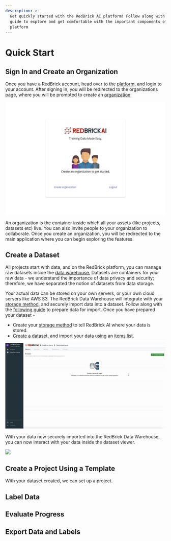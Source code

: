 ```yaml
---
description: >-
  Get quickly started with the RedBrick AI platform! Follow along with this
  guide to explore and get comfortable with the important components of the
  platform
---
```


# Quick Start

## Sign In and Create an Organization

Once you have a RedBrick account, head over to the [platform](https://app.redbrickai.com/login), and login to your account. After signing in, you will be redirected to the organizations page, where you will be prompted to create an [organization](../organizations/what-is-an-organization.md).

![](../.gitbook/assets/group-3-2x.png)

An organization is the container inside which all your assets \(like projects, datasets etc\) live. You can also invite people to your organization to collaborate. Once you create an organization, you will be redirected to the main application where you can begin exploring the features. 

## Create a Dataset

All projects start with data, and on the RedBrick platform, you can manage raw datasets inside the [data warehouse.](../data-warehouse-1/overview.md#datasets) Datasets are containers for your raw data - we understand the importance of data privacy and security; therefore, we have separated the notion of datasets from data storage. 

Your actual data can be stored on your own servers, or your own cloud servers like AWS S3. The RedBrick Data Warehouse will integrate with your [storage method](../data-warehouse-1/storage-methods.md), and securely import data into a dataset. Follow along with the [following guide](../data-warehouse-1/preparing-your-data.md) to prepare data for import. Once you have prepared your dataset - 

* Create your [storage method](../data-warehouse-1/storage-methods.md) to tell RedBrick AI where your data is stored. 
* [Create a dataset](../data-warehouse-1/creating.md#creating-a-dataset), and import your data using an [items list](../data-warehouse-1/preparing-your-data.md#prepare-your-items-list).

![Create a dataset and import data](../.gitbook/assets/ezgif.com-gif-maker-9-.gif)

With your data now securely imported into the RedBrick Data Warehouse, you can  now interact with your data inside the dataset viewer. 

![](../.gitbook/assets/ezgif.com-gif-maker-10-.gif)

## Create a Project Using a Template

With your dataset created, we can set up a project. 

## Label Data

## Evaluate Progress

## Export Data and Labels

